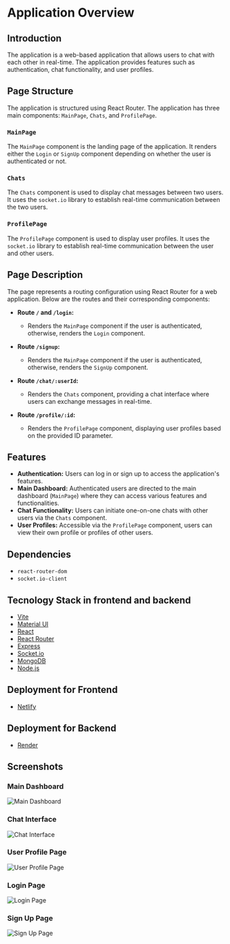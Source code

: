 # Application Overview

## Introduction

The application is a web-based application that allows users to chat with each other in real-time. The application provides features such as authentication, chat functionality, and user profiles.

## Page Structure

The application is structured using React Router. The application has three main components: `MainPage`, `Chats`, and `ProfilePage`.

### `MainPage`

The `MainPage` component is the landing page of the application. It renders either the `Login` or `SignUp` component depending on whether the user is authenticated or not.

### `Chats`

The `Chats` component is used to display chat messages between two users. It uses the `socket.io` library to establish real-time communication between the two users.

### `ProfilePage`

The `ProfilePage` component is used to display user profiles. It uses the `socket.io` library to establish real-time communication between the user and other users.


## Page Description
The page represents a routing configuration using React Router for a web application. Below are the routes and their corresponding components:

- **Route `/` and `/login`:**
  - Renders the `MainPage` component if the user is authenticated, otherwise, renders the `Login` component.
  
- **Route `/signup`:**
  - Renders the `MainPage` component if the user is authenticated, otherwise, renders the `SignUp` component.

- **Route `/chat/:userId`:**
  - Renders the `Chats` component, providing a chat interface where users can exchange messages in real-time.

- **Route `/profile/:id`:**
  - Renders the `ProfilePage` component, displaying user profiles based on the provided ID parameter.

## Features
- **Authentication:** Users can log in or sign up to access the application's features.
- **Main Dashboard:** Authenticated users are directed to the main dashboard (`MainPage`) where they can access various features and functionalities.
- **Chat Functionality:** Users can initiate one-on-one chats with other users via the `Chats` component.
- **User Profiles:** Accessible via the `ProfilePage` component, users can view their own profile or profiles of other users.

## Dependencies
- `react-router-dom`
- `socket.io-client`

## Tecnology Stack in frontend and backend
- [Vite](https://vitejs.dev/)
- [Material UI](https://mui.com/)
- [React](https://reactjs.org/)
- [React Router](https://reacttraining.com/react-router/web/api/Route)
- [Express](https://expressjs.com/)
- [Socket.io](https://socket.io/)
- [MongoDB](https://www.mongodb.com/)
- [Node.js](https://nodejs.org/en/)

## Deployment for Frontend
- [Netlify](https://www.netlify.com/)

## Deployment for Backend
- [Render](https://render.com/)


## Screenshots

### Main Dashboard
![Main Dashboard](./src/assets/main.png)

### Chat Interface
![Chat Interface](./src/assets/chat.png)

### User Profile Page
![User Profile Page](./src/assets/profile.png)

### Login Page
![Login Page](./src/assets/login.png)

### Sign Up Page
![Sign Up Page](./src/assets/register.png)